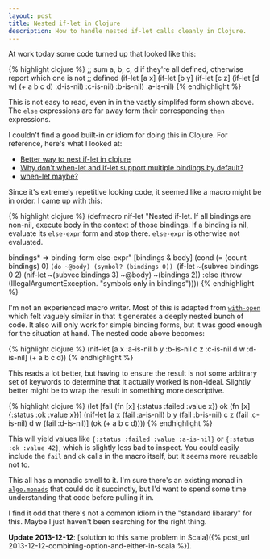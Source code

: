 ```yaml
---
layout: post
title: Nested if-let in Clojure
description: How to handle nested if-let calls cleanly in Clojure.
---
```


At work today some code turned up that looked like this:

{% highlight clojure %}
;; sum a, b, c, d if they're all defined, otherwise report which one is not
;; defined
(if-let [a x]
  (if-let [b y]
    (if-let [c z]
      (if-let [d w]
        (+ a b c d)
        :d-is-nil)
      :c-is-nil)
    :b-is-nil)
  :a-is-nil)
{% endhighlight %}

This is not easy to read, even in in the vastly simplifed form shown above.
The `else` expressions are far away form their corresponding `then`
expressions.

I couldn't find a good built-in or idiom for doing this in Clojure.  For reference, here's what I looked at:

* [Better way to nest if-let in clojure](http://stackoverflow.com/q/11673825/69689)
* [Why don't when-let and if-let support multiple bindings by default?](http://stackoverflow.com/q/11676120/69689)
* [when-let maybe?](http://inclojurewetrust.blogspot.ca/2010/12/when-let-maybe.html)

Since it's extremely repetitive looking code, it seemed like a macro might
be in order.  I came up with this:

{% highlight clojure %}
(defmacro nif-let
  "Nested if-let. If all bindings are non-nil, execute body in the context of
  those bindings.  If a binding is nil, evaluate its `else-expr` form and stop
  there.  `else-expr` is otherwise not evaluated.

  bindings* => binding-form else-expr"
  [bindings & body]
  (cond
    (= (count bindings) 0) `(do ~@body)
    (symbol? (bindings 0)) `(if-let ~(subvec bindings 0 2)
                              (nif-let ~(subvec bindings 3) ~@body)
                              ~(bindings 2))
    :else (throw (IllegalArgumentException. "symbols only in bindings"))))
{% endhighlight %}

I'm not an experienced macro writer.  Most of this is adapted from
[`with-open`](https://github.com/clojure/clojure/blob/c6756a8bab137128c8119add29a25b0a88509900/src/clj/clojure/core.clj#L3442)
which felt vaguely similar in that it generates a deeply nested bunch of code.
It also will only work for simple binding forms, but it was good enough for the
situation at hand.  The nested code above becomes:

{% highlight clojure %}
(nif-let [a x :a-is-nil
          b y :b-is-nil
          c z :c-is-nil
          d w :d-is-nil]
         (+ a b c d))
{% endhighlight %}

This reads a lot better, but having to ensure the result is not some arbitrary set of
keywords to determine that it actually worked is non-ideal.  Slightly better
might be to wrap the result in something more descriptive.

{% highlight clojure %}
(let [fail (fn [x] {:status :failed :value x})
      ok (fn [x] {:status :ok :value x})]
  (nif-let [a x (fail :a-is-nil)
            b y (fail :b-is-nil)
            c z (fail :c-is-nil)
            d w (fail :d-is-nil)]
           (ok (+ a b c d))))
{% endhighlight %}

This will yield values like `{:status :failed :value :a-is-nil}` or `{:status
:ok :value 42}`, which is slightly less bad to inspect.  You could easily
include the `fail` and `ok` calls in the macro itself, but it seems more
reusable not to.

This all has a monadic smell to it.  I'm sure there's an existing monad in
[`algo.monads`](https://github.com/clojure/algo.monads) that could do it
succinctly, but I'd want to spend some time understanding that code before
pulling it in.

I find it odd that there's not a common idiom in the "standard libarary" for
this.  Maybe I just haven't been searching for the right thing.

**Update 2013-12-12**: [solution to this same problem in Scala]({% post_url 2013-12-12-combining-option-and-either-in-scala %}).

